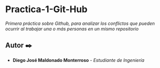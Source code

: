 # Practica-1-Git-Hub

_Primera práctica sobre Github, para analizar los conflictos que pueden ocurrir
al trabajar una o más personas en un mismo repositorio_

## Autor  ✒️

* **Diego José Maldonado Monterroso** - *Estudiante de Ingeniería*